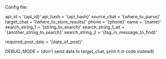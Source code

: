 Config file:

api_id = '{api_id}'
api_hash = '{api_hash}'
source_chat = '{where_to_parse}'
target_chat = '{where_to_store_results}'
phone = '{phone}'
name = '{name}'
search_string_1 = '{string_to_search}'
search_string_1_alt = '{another_string_to_search}'
search_string_2 = '{tag_in_message_to_find}'

required_post_date = '{date_of_post}'

DEBUG_MODE = {don't send data to target_chat, print it in code instead}

